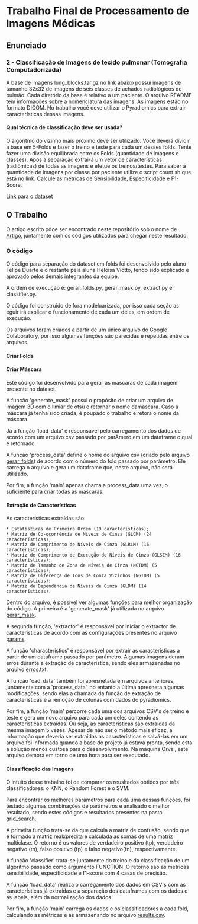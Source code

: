 # Trabalho Final de Processamento de Imagens Médicas

## Enunciado

### 2  - Classificação de Imagens de tecido pulmonar (Tomografia Computadorizada)

A base de imagens lung_blocks.tar.gz no link abaixo possui imagens de tamanho 32x32 de imagens de seis classes de achados radiológicos de pulmão. Cada diretório da base é relativo a um paciente. O arquivo README tem informações sobre a nomenclatura das imagens. As imagens estão no formato DICOM. No trabalho você deve utilizar o Pyradiomics para extrair características dessas imagens.

#### Qual técnica de classificação deve ser usada?

O algoritmo do vizinho mais próximo deve ser utilizado. Você deverá dividir a base em 5-Folds e fazer o treino e teste para cada um desses folds. Tente fazer uma divisão equilibrada entre os Folds (quantidade de imagens e classes). Após a separação extrai-a um vetor de características (radiômicas) de todas as imagens e efetue os treinos/testes. Para saber a quantidade de imagens por classe por paciente utilize o script count.sh que está no link. Calcule as métricas de Sensibilidade, Especificidade e F1-Score.

[Link para o dataset](https://drive.google.com/drive/folders/1fpG-t1BX95AZvkjM-7CQgjRXFOOTrPSj?usp=sharing)

## O Trabalho

O artigo escrito pdoe ser encontrado neste reposítório sob o nome de [Artigo](), juntamente com os códigos utilizados para chegar neste resultado.

### O código

O código para separação do dataset em folds foi desenvolvido pelo aluno Felipe Duarte e o restante pela aluna Heloísa Viotto, tendo sido explicado e aprovado pelos demais integrantes da equipe.

A ordem de execução é: gerar_folds.py, gerar_mask.py, extract.py e classifier.py.

O código foi construido de fora modeluarizada, por isso cada seção as eguir irá explicar o funcionamento de cada um deles, em ordem de execução.

Os arquivos foram criados a partir de um único arquivo do Google Colaboratory, por isso algumas funções são parecidas e repetidas entre os arquivos.

#### Criar Folds


#### Criar Máscara

Este código foi desenvolvido para gerar as máscaras de cada imagem presente no dataset. 

A função 'generate_mask' possui o propósito de criar um arquivo de imagem 3D com o limiar de otsu e retornar o nome damáscara. Caso a máscara já tenha sido criada, é poupado o trabalho e retora o nome da máscara.

Já a função 'load_data' é responsável pelo carregamento dos dados de acordo com um arquivo csv passado por parÂmero em um dataframe o qual é retornado. 

A função 'process_data' define o nome do arquivo csv (criado pelo arquivo [gerar_folds](./gerar_folds.py)) de acordo com o número do fold passado por parâmetro. Ele carrega o arquivo e gera um dataframe que, neste arquivo, não será utilizado.

Por fim, a função 'main' apenas chama a process_data uma vez, o suficiente para criar todas as máscaras.


#### Extração de Características

As características extraídas são:

    * Estatísticas de Primeira Ordem (19 características);
    * Matriz de Co-ocorrência de Níveis de Cinza (GLCM) (24 características);
    * Matriz de Comprimento de Níveis de Cinza (GLRLM) (16 características);
    * Matriz de Comprimento de Execução de Níveis de Cinza (GLSZM) (16 características);
    * Matriz de Tamanho de Zona de Níveis de Cinza (NGTDM) (5 características);
    * Matriz de Diferença de Tons de Conza Vizinhos (NGTDM) (5 características);
    * Matriz de Dependência de Níveis de Cinza (GLDM) (14 características).

Dentro do [arquivo](./extract.py), é possível ver algumas funções para melhor organização do código. A primeira é a 'generate_mask' já utilizada no arquivo [gerar_mask](./gerar_mask.py).

A segunda função, 'extractor' é responsável por iniciar o extractor de características de acordo com as configurações presentes no arquivo [params](param.yaml).

A função 'characteristics' é responsável por extrair as características a partir de um dataframe passado por parâmetro. Algumas imagens deram erros durante a extração de característica, sendo eles armazenadas no arquivo [erros.txt](./erros.txt).

A função 'oad_data' também foi apresnetada em arquivos anteriores, juntamente com a 'process_data', no entanto a última apresneta algumas modificações, sendo elas a chamada da função de extração de características e a remoção de colunas com dados do pyradiomics.

Por fim, a função 'main' percorre cada uma dos arquivos CSV's de treino e teste e gera um novo arquivo para cada um deles contendo as características extraídas. Ou seja, as características são extraídas da mesma imagem 5 vezes. Apesar de não ser o método mais eficaz, a informação que deveria ser extraídas as características e salvá-las em um arquivo foi informada quando a base do projeto já estava pronta, sendo esta a solução menos custosa para o desenvolvimento. Na máquina Orval, este arquivo demora em torno de uma hora para ser executado.

#### Classificação das Imagens

O intuito desse trabalho foi de comparar os reusltados obtidos por três classificadores: o KNN, o Random Forest e o SVM.

Para encontrar os melhores parâmetros para cada uma dessas funções, foi testado algumas combinações de parâmetros e analisado o melhor resultado, sendo estes códigos e resultados presentes na pasta [grid_search](./grid_search/).

A primeira função trata-se da que calcula a matriz de confusão, sendo que é formado a matriz realxpredita e calculada as somas de uma matriz multiclase. O retorno é os valores de verdadeiro positivo (tp), verdadeiro negativo (tn), falso positivo (fp) e falso negativo(fn), respectivamente.

A função 'classifier'  trata-se juntamente do treino e da classificação de um algoritmo passado como argumento FUNCTION. O retorno são as métricas sensibilidade, especificidade e f1-score com 4 casas de precisão.

A função 'load_data' realiza o carregamento dos dados em CSV's com as características já extraídas e a separação dos dataframes com os dados e as labels, além da normalização dos dados.

Por fim, a função 'main' carrega os dados e os classificadores a cada fold, calculando as métricas e as armazenando no arquivo [results.csv](./results.csv).
